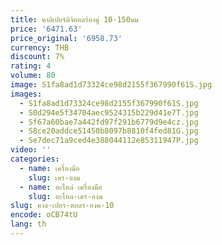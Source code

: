 ```yaml
---
title: คาลิเปอร์ดิจิตอลร่องคู่ 10-150มม
price: '6471.63'
price_original: '6958.73'
currency: THB
discount: 7%
rating: 4
volume: 80
image: S1fa8ad1d73324ce98d2155f367990f61S.jpg
images:
  - S1fa8ad1d73324ce98d2155f367990f61S.jpg
  - S0d294e5f34704aec9524315b229d41e7T.jpg
  - Sf67a60bae7a442fd97f291b6779d9e4cz.jpg
  - S8ce20addce51450b8097b8810f4fed81G.jpg
  - Se7dec71a9ced4e388044112e85311947P.jpg
video: ''
categories:
  - name: เครื่องมือ
    slug: เคร-องม
  - name: อะไหล่ เครื่องมือ
    slug: อะไหล-เคร-องม
slug: คาล-เปอร-ตอลร-องค-10
encode: oCB74tU
lang: th
---
```

  